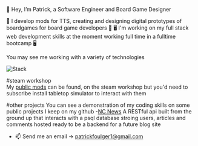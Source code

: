 👋 Hey, I’m Patrick, a Software Engineer and Board Game Designer

🎲 I develop mods for TTS, creating and designing digital prototypes of boardgames for board game developers 🎲
🖥️ I'm working on my full stack web development skills at the moment working full time in a fulltime bootcamp 🖥️

You may see me working with a variety of technologies

![Stack](https://skillicons.dev/icons?i=js,nodejs,postgres,lua,python,npm,c#)

#steam workshop  
My [public mods](https://steamcommunity.com/id/MrSuperjolly/myworkshopfiles/?p=1) can be found, on the steam workshop but you'd need to subscribe install tabletop simulator to interact with them

#other projects
You can see a demonstration of my coding skills on some public projects I keep on my github
 -[NC News](https://github.com/patrickfoulger1/nc_news) A RESTful api built from the ground up that interacts with a psql database stroing users, articles and comments hosted ready to be a backend for a future blog site


- 📫 Send me an email -> patrickfoulger1@gmail.com

